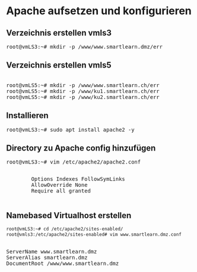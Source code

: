 # Apache aufsetzen und konfigurieren


## Verzeichnis erstellen vmls3
<pre>
root@vmLS3:~# mkdir -p /www/www.smartlearn.dmz/err
</pre>

## Verzeichnis erstellen vmls5
<pre> 
root@vmLS5:~# mkdir -p /www/www.smartlearn.ch/err
root@vmLS5:~# mkdir -p /www/ku1.smartlearn.ch/err
root@vmLS5:~# mkdir -p /www/ku2.smartlearn.ch/err
</pre>

## Installieren
<pre>
root@vmLS3:~# sudo apt install apache2 -y
</pre>

## Directory zu Apache config hinzufügen
<pre>
root@vmLS3:~# vim /etc/apache2/apache2.conf
</pre>

<pre>
<Directory /www/>
        Options Indexes FollowSymLinks
        AllowOverride None
        Require all granted
</Directory>
</pre>

## Namebased Virtualhost erstellen
```bash
root@vmLS3:~# cd /etc/apache2/sites-enabled/
root@vmls3:/etc/apache2/sites-enabled# vim www.smartlearn.dmz.conf
```
<pre>
<VirtualHost *:80>
ServerName www.smartlearn.dmz
ServerAlias smartlearn.dmz
DocumentRoot /www/www.smartlearn.dmz
</VirtualHost>
</pre>
